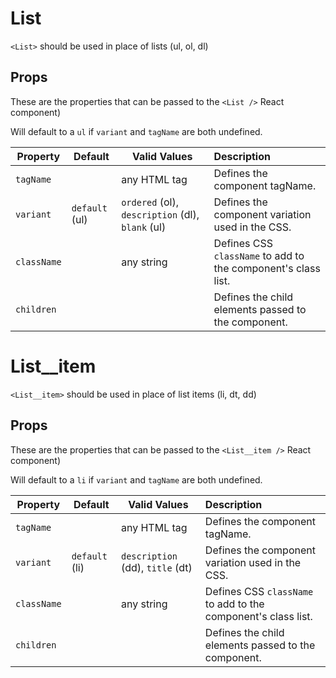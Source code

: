 # List

`<List>` should be used in place of lists (ul, ol, dl)

## Props

These are the properties that can be passed to the `<List />` React component)

Will default to a `ul` if  `variant` and `tagName` are both undefined.

Property | Default | Valid Values | Description
--- | --- | --- |:---
`tagName` |  &nbsp; | any HTML tag | Defines the component tagName.
`variant` |  `default` (ul) | `ordered` (ol), `description` (dl), `blank` (ul) | Defines the component variation used in the CSS.
`className` | &nbsp; | any string | Defines CSS `className` to add to the component's class list.
`children` | &nbsp; |  &nbsp; | Defines the child elements passed to the component.


# List__item

`<List__item>` should be used in place of list items (li, dt, dd)

## Props

These are the properties that can be passed to the `<List__item />` React component)

Will default to a `li` if  `variant` and `tagName` are both undefined.

Property | Default | Valid Values | Description
--- | --- | --- |:---
`tagName` |  &nbsp; | any HTML tag | Defines the component tagName.
`variant` |  `default` (li) | `description` (dd), `title` (dt) | Defines the component variation used in the CSS.
`className` | &nbsp; | any string | Defines CSS `className` to add to the component's class list.
`children` | &nbsp; |  &nbsp; | Defines the child elements passed to the component.
